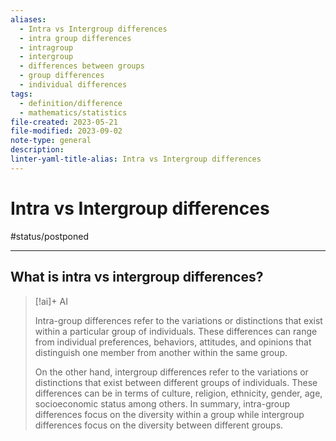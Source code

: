 ```yaml
---
aliases:
  - Intra vs Intergroup differences
  - intra group differences
  - intragroup
  - intergroup
  - differences between groups
  - group differences
  - individual differences
tags:
  - definition/difference
  - mathematics/statistics
file-created: 2023-05-21
file-modified: 2023-09-02
note-type: general
description: 
linter-yaml-title-alias: Intra vs Intergroup differences
---
```


# Intra vs Intergroup differences

#status/postponed

---

## What is intra vs intergroup differences?

> [!ai]+ AI
>
> Intra-group differences refer to the variations or distinctions that exist within a particular group of individuals. These differences can range from individual preferences, behaviors, attitudes, and opinions that distinguish one member from another within the same group.
>
> On the other hand, intergroup differences refer to the variations or distinctions that exist between different groups of individuals. These differences can be in terms of culture, religion, ethnicity, gender, age, socioeconomic status among others.
> In summary, intra-group differences focus on the diversity within a group while intergroup differences focus on the diversity between different groups.
